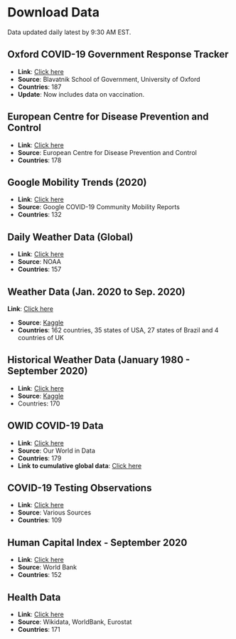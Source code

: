 # Download Data
Data updated daily latest by 9:30 AM EST.
## Oxford COVID-19 Government Response Tracker
* **Link**: [Click here](https://drive.google.com/file/d/14BstGu91N1Sh8hBoARBMVD7fWLqYaHZX/view?usp=sharing)
* **Source**: Blavatnik School of Government, University of Oxford
* **Countries**: 187
* **Update**: Now includes data on vaccination.

## European Centre for Disease Prevention and Control
* **Link**: [Click here](https://drive.google.com/file/d/1--MB9PyTJHrnyWkGg9ISPf1GBvRATJbh/view?usp=sharing)
* **Source**: European Centre for Disease Prevention and Control
* **Countries**: 178

## Google Mobility Trends (2020)
* **Link**: [Click here](https://drive.google.com/file/d/1-NSpqjQu6Fs5u2r_ZmeNHK6LnztgNGjy/view?usp=sharing)
* **Source**: Google COVID-19 Community Mobility Reports
* **Countries**: 132

## Daily Weather Data (Global)
* **Link**: [Click here](https://drive.google.com/file/d/1-0xsjdUMRs5nSLgK1t_LL2MrKt-Tu4SJ/view?usp=sharing)
* **Source**: NOAA
* **Countries**: 157

## Weather Data (Jan. 2020 to Sep. 2020)
**Link**: [Click here](https://drive.google.com/file/d/1EpDVi7aPE78uT_DWKvIDYR11noVfHwdx/view?usp=sharing)
* **Source**: [Kaggle](https://www.kaggle.com/hansukyang/temperature-history-of-1000-cities-1980-to-2020)
* **Countries**: 162 countries, 35 states of USA, 27 states of Brazil and 4 countries of UK

## Historical Weather Data (January 1980 - September 2020)
* **Link**: [Click here](https://drive.google.com/file/d/1QWbiKW2DM9rd8fBzd9VwrBF2724Y8NUF/view?usp=sharing)
* **Source**: [Kaggle](https://www.kaggle.com/hansukyang/temperature-history-of-1000-cities-1980-to-2020)
* Countries: 170

## OWID COVID-19 Data
* **Link**: [Click here](https://drive.google.com/file/d/1-DMeDljCAiYEMI0F7BCLVc7ixWADUlmS/view?usp=sharing)
* **Source**: Our World in Data
* **Countries**: 179
* **Link to cumulative global data**: [Click here](https://drive.google.com/file/d/1-0SjC6MQ4lzuS57vuVtYGRYa7Ul4evll/view?usp=sharing)

## COVID-19 Testing Observations
* **Link**: [Click here](https://drive.google.com/file/d/1-H3mS5Wvz6tNpC__2qRMwrKgKRTodtju/view?usp=sharing)
* **Source**: Various Sources
* **Countries**: 109

## Human Capital Index - September 2020
* **Link**: [Click here](https://drive.google.com/file/d/1-J6LQfb9PyfP8BByx0ysqDlqGylUoXbq/view?usp=sharing)
* **Source**: World Bank
* **Countries**: 152

## Health Data
* **Link**: [Click here](https://drive.google.com/file/d/1-JKRxl6d3PEgo4RjeMKpbVs1DsPTFavM/view?usp=sharing)
* **Source**: Wikidata, WorldBank, Eurostat
* **Countries**: 171